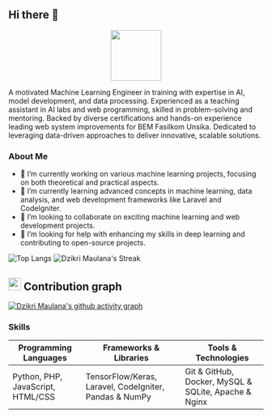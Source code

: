 ## Hi there 👋
<div align="center">
<img src="https://github.githubassets.com/assets/mona-loading-dark-7701a7b97370.gif" width="100">
</div>

A motivated Machine Learning Engineer in training with expertise in AI, model development, and data processing. Experienced as a teaching assistant in AI labs and web programming, skilled in problem-solving and mentoring. Backed by diverse certifications and hands-on experience leading web system improvements for BEM Fasilkom Unsika. Dedicated to leveraging data-driven approaches to deliver innovative, scalable solutions.

### About Me

- 🔭 I’m currently working on various machine learning projects, focusing on both theoretical and practical aspects.
- 🌱 I’m currently learning advanced concepts in machine learning, data analysis, and web development frameworks like Laravel and CodeIgniter.
- 👯 I’m looking to collaborate on exciting machine learning and web development projects.
- 🤔 I’m looking for help with enhancing my skills in deep learning and contributing to open-source projects.

![Top Langs](https://github-readme-stats.vercel.app/api/top-langs/?username=dzikrimaulana87&layout=compact&theme=nightowl) ![Dzikri Maulana's Streak](https://github-readme-streak-stats.herokuapp.com/?user=dzikrimaulana87&theme=nightowl&hide_border=false)

  ## <img src="https://media.giphy.com/media/GhRjInY9JbKms/source.gif" width="25"> <b>Contribution graph</b>
  
[![Dzikri Maulana's github activity graph](https://github-readme-activity-graph.vercel.app/graph?username=dzikrimaulana87&theme=dracula)](https://github.com/ashutosh00710/github-readme-activity-graph)

### Skills

| Programming Languages                         | Frameworks & Libraries                                | Tools & Technologies                   |
|-----------------------------------------------|-------------------------------------------------------|----------------------------------------|
| Python, PHP, JavaScript, HTML/CSS             | TensorFlow/Keras, Laravel, CodeIgniter, Pandas & NumPy| Git & GitHub, Docker, MySQL & SQLite, Apache & Nginx |
